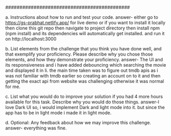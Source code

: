 ############################################

a. Instructions about how to run and test your code.
answer- either go to https://gs-prabhat.netlify.app/ for live demo
or if you want to install it locally then clone this git repo then navigate to project directory then install npm (npm install) and its dependencies
will automatically get installed. and run it on http://localhost:3000


b. List elements from the challenge that you think you have done well, and that exemplify your proficiency. Please describe why you chose those elements, and how they demonstrate your proficiency.
answer- The UI and its responsiveness and i have added debouncing which searching the movie and displayed it in li. the main time taken was to figure out tmdb apis as i was not familiar with tmdb earlier so creating an account on to it and then getting the exact api from website was challenging otherwise it was normal for me.


c. List what you would do to improve your solution if you had 4 more hours available for this task. Describe why you would do those things.
answer-I love Dark UI so, i would implement Dark and light mode into it. but since the app has to be in light mode i made it in light mode.


d. Optional: Any feedback about how we may improve this challenge.
answer- everything was fine.